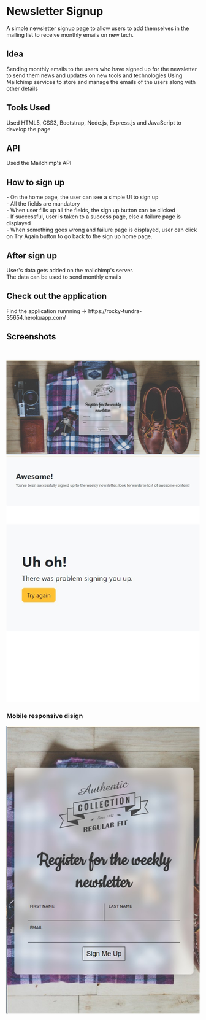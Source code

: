 # Newsletter Signup
A simple newsletter signup page to allow users to add themselves in the mailing list to receive monthly emails on new tech.

<h2>Idea</h2>
Sending monthly emails to the users who have signed up for the newsletter to send them news and updates on new tools and technologies
Using Mailchimp services to store and manage the emails of the users along with other details

<h2>Tools Used</h2>
Used HTML5, CSS3, Bootstrap, Node.js, Express.js and JavaScript to develop the page

<h2>API</h2>
Used the Mailchimp's API

<h2>How to sign up</h2>
- On the home page, the user can see a simple UI to sign up <br>
- All the fields are mandatory <br>
- When user fills up all the fields, the sign up button can be clicked <br>
- If successful, user is taken to a success page, else a failure page is displayed <br>
- When something goes wrong and failure page is displayed, user can click on Try Again button to go back to the sign up home page.

<h2>After sign up</h2>
User's data gets added on the mailchimp's server.<br>
The data can be used to send monthly emails

<h2>Check out the application</h2>
Find the application runnning => https://rocky-tundra-35654.herokuapp.com/

<h2>Screenshots</h2>
<br>

![image](https://github.com/AnnaKondrDeveloper/newsletter/raw/main/images/homepage.jpg)
![image](https://github.com/AnnaKondrDeveloper/newsletter/raw/main/images/success.jpg)
![image](https://github.com/AnnaKondrDeveloper/newsletter/raw/main/images/failure.jpg)

<h3>Mobile responsive disign</h3>

![image](https://github.com/AnnaKondrDeveloper/newsletter/raw/main/images/mobile.jpg)
